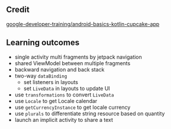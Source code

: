 Credit
--
[google-developer-training/android-basics-kotlin-cupcake-app](https://github.com/google-developer-training/android-basics-kotlin-cupcake-app)

Learning outcomes
--
* single activity multi fragments by jetpack navigation
* shared ViewModel between multiple fragments
* backward navigation and back stack
* two-way `dataBinding`
  * set listeners in layouts
  * set `LiveData` in layouts to update UI
* use `transformations` to convert `LiveData`
* use `Locale` to get Locale calendar
* use `getCurrencyInstance` to get locale currency
* use `plurals` to differentiate string resource based on quantity
* launch an implicit activity to share a text
